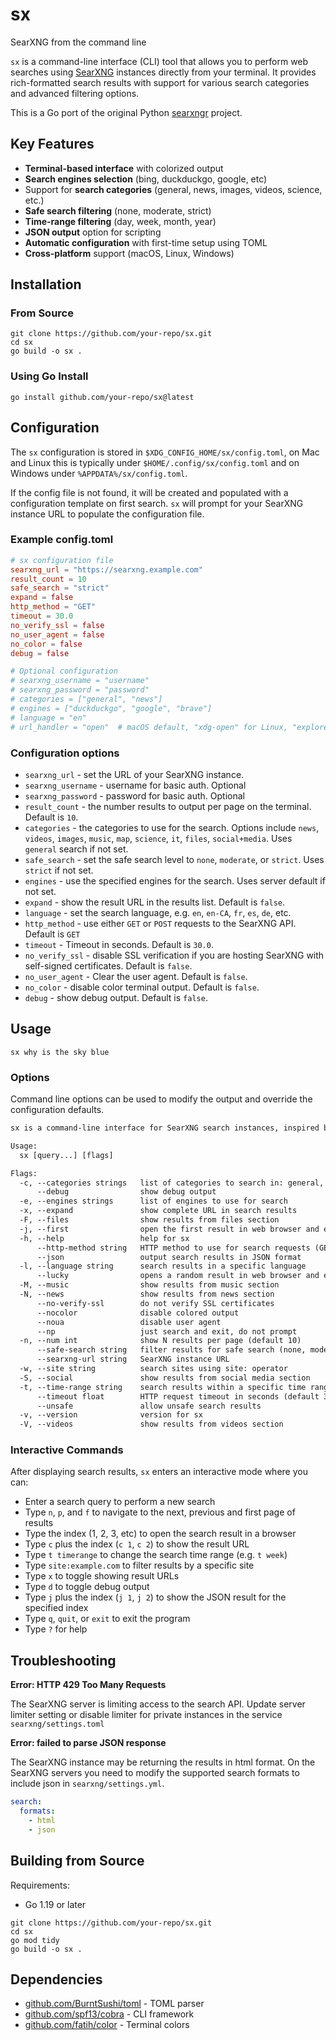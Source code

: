 # sx

SearXNG from the command line

`sx` is a command-line interface (CLI) tool that allows you to perform web
searches using [SearXNG](https://github.com/searxng/searxng) instances directly
from your terminal. It provides rich-formatted search results with support for
various search categories and advanced filtering options.

This is a Go port of the original Python [searxngr](https://github.com/scross01/searxngr) project.

## Key Features

- **Terminal-based interface** with colorized output
- **Search engines selection** (bing, duckduckgo, google, etc)
- Support for **search categories** (general, news, images, videos, science, etc.)
- **Safe search filtering** (none, moderate, strict)
- **Time-range filtering** (day, week, month, year)
- **JSON output** option for scripting
- **Automatic configuration** with first-time setup using TOML
- **Cross-platform** support (macOS, Linux, Windows)

## Installation

### From Source

```shell
git clone https://github.com/your-repo/sx.git
cd sx
go build -o sx .
```

### Using Go Install

```shell
go install github.com/your-repo/sx@latest
```

## Configuration

The `sx` configuration is stored in `$XDG_CONFIG_HOME/sx/config.toml`,
on Mac and Linux this is typically under `$HOME/.config/sx/config.toml` and on Windows under
`%APPDATA%/sx/config.toml`.

If the config file is not found, it will be created and populated with a
configuration template on first search. `sx` will prompt for your SearXNG
instance URL to populate the configuration file.

### Example config.toml

```toml
# sx configuration file
searxng_url = "https://searxng.example.com"
result_count = 10
safe_search = "strict"
expand = false
http_method = "GET"
timeout = 30.0
no_verify_ssl = false
no_user_agent = false
no_color = false
debug = false

# Optional configuration
# searxng_username = "username"
# searxng_password = "password"
# categories = ["general", "news"]
# engines = ["duckduckgo", "google", "brave"]
# language = "en"
# url_handler = "open"  # macOS default, "xdg-open" for Linux, "explorer" for Windows
```

### Configuration options

- `searxng_url` - set the URL of your SearXNG instance.
- `searxng_username` - username for basic auth. Optional
- `searxng_password` - password for basic auth. Optional
- `result_count` - the number results to output per page on the terminal. Default is `10`.
- `categories` - the categories to use for the search. Options include `news`, `videos`, `images`, `music`, `map`, `science`, `it`, `files`, `social+media`. Uses `general` search if not set.
- `safe_search` - set the safe search level to `none`, `moderate`, or `strict`. Uses `strict` if not set.
- `engines` - use the specified engines for the search. Uses server default if not set.
- `expand` - show the result URL in the results list. Default is `false`.
- `language` - set the search language, e.g. `en`, `en-CA`, `fr`, `es`, `de`, etc.
- `http_method` - use either `GET` or `POST` requests to the SearXNG API. Default is `GET`
- `timeout` - Timeout in seconds. Default is `30.0`.
- `no_verify_ssl` - disable SSL verification if you are hosting SearXNG with self-signed certificates. Default is `false`.
- `no_user_agent` - Clear the user agent. Default is `false`.
- `no_color` - disable color terminal output. Default is `false`.
- `debug` - show debug output. Default is `false`.

## Usage

```shell
sx why is the sky blue
```

### Options

Command line options can be used to modify the output and override the
configuration defaults.

```txt
sx is a command-line interface for SearXNG search instances, inspired by ddgr and googler.

Usage:
  sx [query...] [flags]

Flags:
  -c, --categories strings   list of categories to search in: general, news, videos, images, music, map, science, it, files, social+media
      --debug                show debug output
  -e, --engines strings      list of engines to use for search
  -x, --expand               show complete URL in search results
  -F, --files                show results from files section
  -j, --first                open the first result in web browser and exit
  -h, --help                 help for sx
      --http-method string   HTTP method to use for search requests (GET or POST) (default "GET")
      --json                 output search results in JSON format
  -l, --language string      search results in a specific language
      --lucky                opens a random result in web browser and exit
  -M, --music                show results from music section
  -N, --news                 show results from news section
      --no-verify-ssl        do not verify SSL certificates
      --nocolor              disable colored output
      --noua                 disable user agent
      --np                   just search and exit, do not prompt
  -n, --num int              show N results per page (default 10)
      --safe-search string   filter results for safe search (none, moderate, strict) (default "strict")
      --searxng-url string   SearXNG instance URL
  -w, --site string          search sites using site: operator
  -S, --social               show results from social media section
  -t, --time-range string    search results within a specific time range (day, week, month, year)
      --timeout float        HTTP request timeout in seconds (default 30)
      --unsafe               allow unsafe search results
  -v, --version              version for sx
  -V, --videos               show results from videos section
```

### Interactive Commands

After displaying search results, `sx` enters an interactive mode where you can:

- Enter a search query to perform a new search
- Type `n`, `p`, and `f` to navigate to the next, previous and first page of results
- Type the index (1, 2, 3, etc) to open the search result in a browser
- Type `c` plus the index (`c 1`, `c 2`) to show the result URL
- Type `t timerange` to change the search time range (e.g. `t week`)
- Type `site:example.com` to filter results by a specific site
- Type `x` to toggle showing result URLs
- Type `d` to toggle debug output
- Type `j` plus the index (`j 1`, `j 2`) to show the JSON result for the specified index
- Type `q`, `quit`, or `exit` to exit the program
- Type `?` for help

## Troubleshooting

**Error: HTTP 429 Too Many Requests**

The SearXNG server is limiting access to the search API. Update server limiter
setting or disable limiter for private instances in the service
`searxng/settings.toml`

**Error: failed to parse JSON response**

The SearXNG instance may be returning the results in html format. On the SearXNG
servers you need to modify the supported search formats to include json in
`searxng/settings.yml`.

```yaml
search:
  formats:
    - html
    - json
```

## Building from Source

Requirements:

- Go 1.19 or later

```shell
git clone https://github.com/your-repo/sx.git
cd sx
go mod tidy
go build -o sx .
```

## Dependencies

- [github.com/BurntSushi/toml](https://github.com/BurntSushi/toml) - TOML parser
- [github.com/spf13/cobra](https://github.com/spf13/cobra) - CLI framework
- [github.com/fatih/color](https://github.com/fatih/color) - Terminal colors

